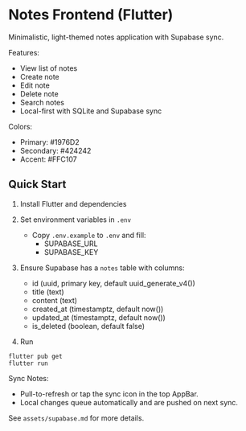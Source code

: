 # Notes Frontend (Flutter)

Minimalistic, light-themed notes application with Supabase sync.

Features:
- View list of notes
- Create note
- Edit note
- Delete note
- Search notes
- Local-first with SQLite and Supabase sync

Colors:
- Primary: #1976D2
- Secondary: #424242
- Accent: #FFC107

## Quick Start

1) Install Flutter and dependencies

2) Set environment variables in `.env`
   - Copy `.env.example` to `.env` and fill:
     - SUPABASE_URL
     - SUPABASE_KEY

3) Ensure Supabase has a `notes` table with columns:
   - id (uuid, primary key, default uuid_generate_v4())
   - title (text)
   - content (text)
   - created_at (timestamptz, default now())
   - updated_at (timestamptz, default now())
   - is_deleted (boolean, default false)

4) Run
```
flutter pub get
flutter run
```

Sync Notes:
- Pull-to-refresh or tap the sync icon in the top AppBar.
- Local changes queue automatically and are pushed on next sync.

See `assets/supabase.md` for more details.
